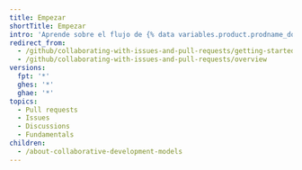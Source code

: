 ```yaml
---
title: Empezar
shortTitle: Empezar
intro: 'Aprende sobre el flujo de {% data variables.product.prodname_dotcom %} y las formas diferentes para debatir y colaborar en tus proyectos.'
redirect_from:
  - /github/collaborating-with-issues-and-pull-requests/getting-started/
  - /github/collaborating-with-issues-and-pull-requests/overview
versions:
  fpt: '*'
  ghes: '*'
  ghae: '*'
topics:
  - Pull requests
  - Issues
  - Discussions
  - Fundamentals
children:
  - /about-collaborative-development-models
---
```


